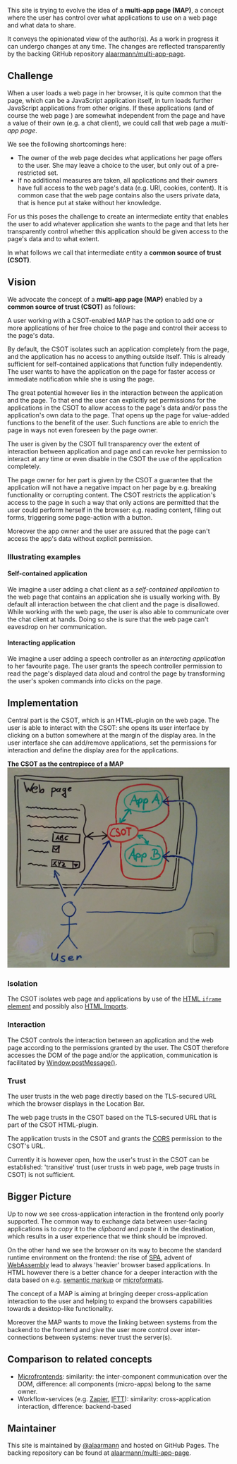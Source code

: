 This site is trying to evolve the idea of a __multi-app page (MAP)__, a concept where the user has control over what applications to use on a web page and what data to share.

It conveys the opinionated view of the author(s). As a work in progress it can undergo changes at any time. The changes are reflected transparently by the backing GitHub repository [alaarmann/multi-app-page](https://github.com/alaarmann/multi-app-page/).

## Challenge

When a user loads a web page in her browser, it is quite common that the page, which can be a JavaScript application itself, in turn loads further JavaScript applications from other origins. If these applications (and of course the web page ) are somewhat independent from the page and have a value of their own (e.g. a chat client), we could call that web page a _multi-app page_.

We see the following shortcomings here:
- The owner of the web page decides what applications her page offers to the user. She may leave a choice to the user, but only out of a pre-restricted set.
- If no additional measures are taken, all applications and their owners have full access to the web page's data (e.g. URI, cookies, content). It is common case that the web page contains also the users private data, that is hence put at stake without her knowledge.

For us this poses the challenge to create an intermediate entity that enables the user to add whatever application she wants to the page and that lets her transparently control whether this application should be given access to the page's data and to what extent.

In what follows we call that intermediate entity a __common source of trust (CSOT)__.


## Vision

We advocate the concept of a __multi-app page (MAP)__ enabled by a __common source of trust (CSOT)__ as follows:

A user working with a CSOT-enabled MAP has the option to add one or more applications of her free choice to the page and control their access to the page's data.

By default, the CSOT isolates such an application completely from the page, and the application has no access to anything outside itself. This is already sufficient for self-contained applications that function fully independently. The user wants to have the application on the page for faster access or immediate notification while she is using the page.

The great potential however lies in the interaction between the application and the page. To that end the user can explicitly set permissions for the applications in the CSOT to allow access to the page's data and/or pass the application's own data to the page. That opens up the page for value-added functions to the benefit of the user. Such functions are able to enrich the page in ways not even foreseen by the page owner.

The user is given by the CSOT full transparency over the extent of interaction between application and page and can revoke her permission to interact at any time or even disable in the CSOT the use of the application completely.

The page owner for her part is given by the CSOT a guarantee that the application will not have a negative impact on her page by e.g. breaking functionality or corrupting content. The CSOT restricts the application's access to the page in such a way that only actions are permitted that the user could perform herself in the browser: e.g. reading content, filling out forms, triggering some page-action with a button.

Moreover the app owner and the user are assured that the page can't access the app's data without explicit permission.

### Illustrating examples

#### Self-contained application
We imagine a user adding a chat client as a _self-contained application_ to the web page that contains an application she is usually working with. By default all interaction between the chat client and the page is disallowed. While working with the web page, the user is also able to communicate over the chat client at hands. Doing so she is sure that the web page can't eavesdrop on her communication.



#### Interacting application
We imagine a user adding a speech controller as an _interacting application_ to her favourite page. The user grants the speech controller permission to read the page's displayed data aloud and control the page by transforming the user's spoken commands into clicks on the page.

## Implementation

Central part is the CSOT, which is an HTML-plugin on the web page. The user is able to interact with the CSOT: she opens its user interface by clicking on a button somewhere at the margin of the display area. In the user interface she can add/remove applications, set the permissions for interaction and define the display area for the applications.

__The CSOT as the centrepiece of a MAP__
![CSOT](./resources/csot.png)

### Isolation
The CSOT isolates web page and applications by use of the [HTML `iframe` element](https://developer.mozilla.org/en-US/docs/Web/HTML/Element/iframe) and possibly also [HTML Imports](https://developer.mozilla.org/en-US/docs/Web/Web_Components/HTML_Imports).

### Interaction
The CSOT controls the interaction between an application and the web page according to the permissions granted by the user. The CSOT therefore accesses the DOM of the page and/or the application, communication is facilitated by [Window.postMessage()](https://developer.mozilla.org/en-US/docs/Web/API/Window/postMessage).

### Trust

The user trusts in the web page directly based on the TLS-secured URL which the browser displays in the Location Bar.

The web page trusts in the CSOT based on the TLS-secured URL that is part of the CSOT HTML-plugin.

The application trusts in the CSOT and grants the [CORS](https://developer.mozilla.org/en-US/docs/Web/HTTP/CORS) permission to the CSOT's URL.

Currently it is however open, how the user's trust in the CSOT can be established: 'transitive' trust (user trusts in web page, web page trusts in CSOT) is not sufficient.


## Bigger Picture

Up to now we see cross-application interaction in the frontend only poorly supported. The common way to exchange data between user-facing applications is to _copy_ it to the _clipboard_ and _paste_ it in the destination, which results in a user experience that we think should be improved.

On the other hand we see the browser on its way to become the standard runtime environment on the frontend: the rise of [SPA](https://en.wikipedia.org/wiki/Single-page_application), advent of [WebAssembly](https://developer.mozilla.org/en-US/docs/WebAssembly) lead to always 'heavier' browser based applications. In HTML however there is a better chance for a deeper interaction with the data based on e.g. [semantic markup](https://en.wikipedia.org/wiki/Semantic_HTML) or [microformats](https://developer.mozilla.org/en-US/docs/Web/HTML/microformats).

The concept of a MAP is aiming at bringing deeper cross-application interaction to the user and helping to expand the browsers capabilities towards a desktop-like functionality.   

Moreover the MAP wants to move the linking between systems from the backend to the frontend and give the user more control over inter-connections between systems: never trust the server(s).

## Comparison to related concepts
- [Microfrontends](https://micro-frontends.org/): similarity: the inter-component communication over the DOM, difference: all components (micro-apps) belong to the same owner.
- Workflow-services (e.g. [Zapier](https://zapier.com/), [IFTT](https://ifttt.com/)): similarity: cross-application interaction, difference: backend-based

## Maintainer
This site is maintained by [@alaarmann](https://twitter.com/alaarmann) and hosted on GitHub Pages. The backing repository can be found at [alaarmann/multi-app-page](https://github.com/alaarmann/multi-app-page/).
